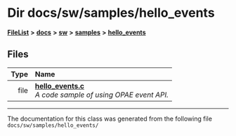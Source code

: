 
# Dir docs/sw/samples/hello\_events



[**FileList**](files.md) **>** [**docs**](dir_49e56c817e5e54854c35e136979f97ca.md) **>** [**sw**](dir_55721a669a8e0900d975c02921addb49.md) **>** [**samples**](dir_9a6968a8846ef48cff617fcd6355d7b4.md) **>** [**hello\_events**](dir_d66a8e4b979fa79493bebe26e2602d2b.md)











## Files

| Type | Name |
| ---: | :--- |
| file | [**hello\_events.c**](hello__events_8c.md) <br>_A code sample of using OPAE event API._  |


















------------------------------
The documentation for this class was generated from the following file `docs/sw/samples/hello_events/`